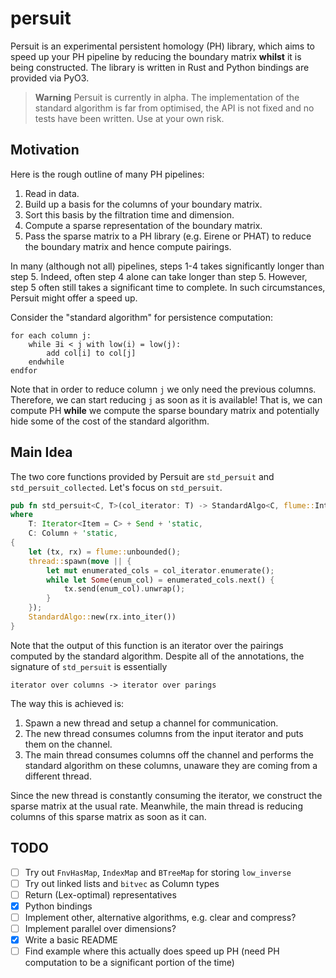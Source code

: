# persuit

Persuit is an experimental persistent homology (PH) library, which aims to speed up your PH pipeline by reducing the boundary matrix **whilst** it is being constructed.
The library is written in Rust and Python bindings are provided via PyO3.

> **Warning**
> Persuit is currently in alpha.
> The implementation of the standard algorithm is far from optimised, the API is not fixed and no tests have been written.
> Use at your own risk.

## Motivation

Here is the rough outline of many PH pipelines:

1. Read in data.
2. Build up a basis for the columns of your boundary matrix.
3. Sort this basis by the filtration time and dimension.
4. Compute a sparse representation of the boundary matrix.
5. Pass the sparse matrix to a PH library (e.g. Eirene or PHAT) to reduce the boundary matrix and hence compute pairings.

In many (although not all) pipelines, steps 1-4 takes significantly longer than step 5.
Indeed, often step 4 alone can take longer than step 5.
However, step 5 often still takes a significant time to complete.
In such circumstances, Persuit might offer a speed up.

Consider the "standard algorithm" for persistence computation:
```
for each column j:
    while ∃i < j with low(i) = low(j):
        add col[i] to col[j]
    endwhile
endfor
```
Note that in order to reduce column `j` we only need the previous columns.
Therefore, we can start reducing `j` as soon as it is available!
That is, we can compute PH **while** we compute the sparse boundary matrix and potentially hide some of the cost of the standard algorithm.

## Main Idea

The two core functions provided by Persuit are `std_persuit` and `std_persuit_collected`.
Let's focus on `std_persuit`.

```rust
pub fn std_persuit<C, T>(col_iterator: T) -> StandardAlgo<C, flume::IntoIter<(usize, C)>>
where
    T: Iterator<Item = C> + Send + 'static,
    C: Column + 'static,
{
    let (tx, rx) = flume::unbounded();
    thread::spawn(move || {
        let mut enumerated_cols = col_iterator.enumerate();
        while let Some(enum_col) = enumerated_cols.next() {
            tx.send(enum_col).unwrap();
        }
    });
    StandardAlgo::new(rx.into_iter())
}
```

Note that the output of this function is an iterator over the pairings computed by the standard algorithm.
Despite all of the annotations, the signature of `std_persuit` is essentially
```
iterator over columns -> iterator over parings
```

The way this is achieved is:

1. Spawn a new thread and setup a channel for communication.
2. The new thread consumes columns from the input iterator and puts them on the channel.
3. The main thread consumes columns off the channel and performs the standard algorithm on these columns, unaware they are coming from a different thread.

Since the new thread is constantly consuming the iterator, we construct the sparse matrix at the usual rate.
Meanwhile, the main thread is reducing columns of this sparse matrix as soon as it can.

## TODO

- [ ] Try out `FnvHasMap`, `IndexMap` and `BTreeMap` for storing `low_inverse`
- [ ] Try out linked lists and `bitvec` as Column types
- [ ] Return (Lex-optimal) representatives
- [x] Python bindings
- [ ] Implement other, alternative algorithms, e.g. clear and compress?
- [ ] Implement parallel over dimensions?
- [x] Write a basic README
- [ ] Find example where this actually does speed up PH (need PH computation to be a significant portion of the time)
